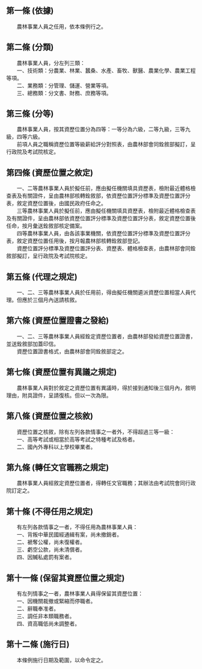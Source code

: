 第一條 (依據)
-------------
　　農林事業人員之任用，依本條例行之。  


第二條 (分類)
-------------
　　農林事業人員，分左列三類：  
　　一、技術類：分農業、林業、蠶桑、水產、畜牧、獸醫、農業化學、農業工程等項。  
　　二、業務類：分管理、儲運、營業等項。  
　　三、總務類：分文書、財務、庶務等項。  


第三條 (分等)
-------------
　　農林事業人員，按其資歷位置分為四等：一等分為六級，二等九級，三等九級，四等六級。  
　　前項人員之職稱資歷位置等級薪給評分對照表，由農林部會同銓敘部擬訂，呈行政院及考試院核定。  


第四條 (資歷位置之敘定)
-----------------------
　　一、二等農林事業人員於擬任前，應由擬任機關填具資歷表，檢附最近體格檢查表及有關證件，呈由農林部核轉銓敘部，依資歷位置評分標準及資歷位置評分表，敘定資歷位置後，由國民政府任命之。  
　　三等農林事業人員於擬任前，應由擬任機關填具資歷表，檢附最近體格檢查表及有關證件，呈由農林部依資歷位置評分標準及資歷位置評分表，敘定資歷位置後任命，按月彙送銓敘部核定備案。  
　　四等農林事業人員，由各該事業機關，依資歷位置評分標準及資歷位置評分表，敘定資歷位置任用後，按月報農林部核轉銓敘部登記。  
　　資歷位置評分標準及資歷位置評分表、資歷表、體格檢查表，由農林部會同銓敘部擬訂，呈行政院及考試院核定。  


第五條 (代理之規定)
-------------------
　　一、二、三等農林事業人員於任用前，得由擬任機關遴派資歷位置相當人員代理。但應於三個月內送請核敘。  


第六條 (資歷位置證書之發給)
---------------------------
　　一、二、三等農林事業人員經銓定資歷位置者，由農林部發給資歷位置證書，並送銓敘部加蓋印信。  
　　資歷位置證書格式，由農林部會同銓敘部定之。  


第七條 (資歷位置有異議之規定)
-----------------------------
　　農林事業人員對於敘定之資歷位置有異議時，得於接到通知後三個月內，敘明理由，附具證件，呈請復核。但以一次為限。  


第八條 (資歷位置之核敘)
-----------------------
　　資歷位置之核敘，除有左列各款情事之一者外，不得超過三等一級：  
　　一、高等考試或相當於高等考試之特種考試及格者。  
　　二、國內外專科以上學校畢業者。  


第九條 (轉任文官職務之規定)
---------------------------
　　農林事業人員經敘定資歷位置者，得轉任文官職務；其辦法由考試院會同行政院訂定之。  


第十條 (不得任用之規定)
-----------------------
　　有左列各款情事之一者，不得任用為農林事業人員：  
　　一、背叛中華民國經通緝有案，尚未撤銷者。  
　　二、褫奪公權，尚未復權者。  
　　三、虧空公款，尚未清償者。  
　　四、因贓私處罰有案者。  


第十一條 (保留其資歷位置之規定)
-------------------------------
　　有左列情事之一者，農林事業人員得保留其資歷位置：  
　　一、因機關裁撤或緊縮而停職者。  
　　二、辭職奉准者。  
　　三、調任非本類職務者。  
　　四、資高職低尚未調整者。  


第十二條 (施行日)
-----------------
　　本條例施行日期及範圍，以命令定之。
